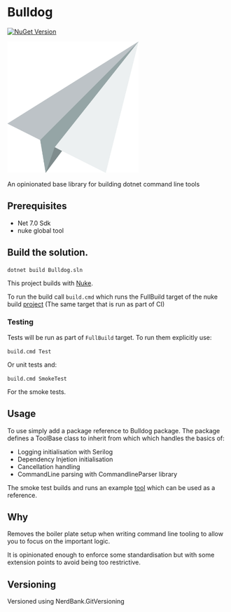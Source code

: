 # Bulldog

[![NuGet Version](https://img.shields.io/nuget/v/Bulldog.svg)](https://www.nuget.org/packages/Bulldog)

<img src="./Bulldog.png" width="300px" />

An opinionated base library for building dotnet command line tools

## Prerequisites

* Net 7.0 Sdk
* nuke global tool

## Build the solution.

```dotnet build Bulldog.sln```

This project builds with [Nuke](https://nuke.build/).

To run the build call `build.cmd` which runs the FullBuild target of the nuke build [project](build/Build.csproj) (The same target that is run as part of CI)

### Testing

Tests will be run as part of `FullBuild` target. To run them explicitly use:

```build.cmd Test```

Or unit tests and:

```build.cmd SmokeTest```

For the smoke tests.

## Usage

To use simply add a package reference to Bulldog package. The package defines a ToolBase class to inherit from which which handles the basics of:

- Logging initialisation with Serilog
- Dependency Injetion initialisation
- Cancellation handling
- CommandLine parsing with CommandlineParser library

The smoke test builds and runs an example [tool](tests/TestTool) which can be used as a reference.

## Why

Removes the boiler plate setup when writing command line tooling to allow you to focus on the important logic. 

It is opinionated enough to enforce some standardisation but with some extension points to avoid being too restrictive.

## Versioning

Versioned using NerdBank.GitVersioning

